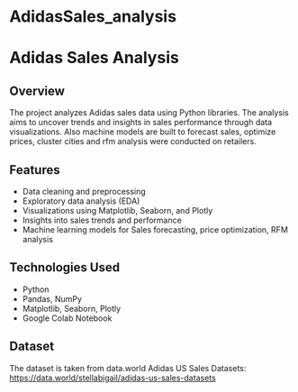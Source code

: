# AdidasSales_analysis

# Adidas Sales Analysis

## Overview
The project analyzes Adidas sales data using Python libraries. The analysis aims to uncover trends and insights in sales performance through data visualizations. Also machine models are built to forecast sales, optimize prices, cluster cities and rfm analysis were conducted on retailers.

## Features
- Data cleaning and preprocessing
- Exploratory data analysis (EDA)
- Visualizations using Matplotlib, Seaborn, and Plotly
- Insights into sales trends and performance
- Machine learning models for Sales forecasting, price optimization, RFM analysis

## Technologies Used
- Python
- Pandas, NumPy
- Matplotlib, Seaborn, Plotly
- Google Colab Notebook

## Dataset
The dataset is taken from data.world
Adidas US Sales Datasets: https://data.world/stellabigail/adidas-us-sales-datasets





